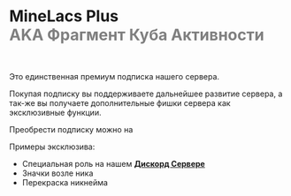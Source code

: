 <!-- <iconify-icon icon="fluent-color:premium-32"  style="margin-right:0.10rem;margin:center;color: #d77b57"></iconify-icon> -->
# MineLacs Plus <br/><span style="color: gray;"> AKA Фрагмент Куба Активности </span>
<br/>
<Links
  :items="[
    {
      name: 'Подписка Plus',
      desc: 'Boosty',
      link: 'https://boosty.to/minelacs',
      icon: 'simple-icons:boosty',
      color: '#f0662a'
    },
  ]"
/>

Это единственная премиум подписка нашего сервера. 

Покупая подписку вы поддерживаете дальнейшее развитие сервера, a так-же вы получаете дополнительные фишки сервера как эксклюзивные функции.

Преобрести подписку можно на <Pill name="Boosty" link="https://boosty.to/minelacs" icon="simple-icons:boosty" color="#f0662a" />

Примеры эксклюзива:
- Специальная роль на нашем [**Дискорд Сервере**](https://discord.com/invite/6u47fz6dCP)
- Значки возле ника <Pill name="ML Create & Magic" link="/wiki/archive/ml-createmagic/nickname-custom" icon="solar:archive-bold-duotone" color="#868dcc"  />
- Перекраска никнейма <Pill name="ML Create & Magic" link="/wiki/archive/ml-createmagic/nickname-custom#colors" icon="solar:archive-bold-duotone" color="#868dcc"  />
